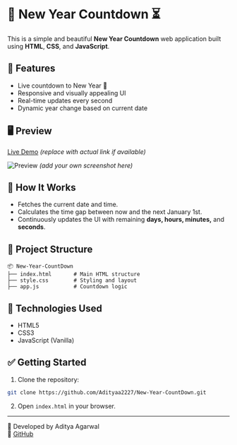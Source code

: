 # 🎉 New Year Countdown ⏳

This is a simple and beautiful **New Year Countdown** web application built using **HTML**, **CSS**, and **JavaScript**.

## 🌟 Features

- Live countdown to New Year 🎊
- Responsive and visually appealing UI
- Real-time updates every second
- Dynamic year change based on current date

## 🖥️ Preview

[Live Demo](https://adityaa2227.github.io/New-Year-CountDown/) *(replace with actual link if available)*

![Preview](preview.png) *(add your own screenshot here)*

## 🚀 How It Works

- Fetches the current date and time.
- Calculates the time gap between now and the next January 1st.
- Continuously updates the UI with remaining **days, hours, minutes,** and **seconds**.

## 📁 Project Structure

```
📦 New-Year-CountDown
├── index.html       # Main HTML structure
├── style.css        # Styling and layout
├── app.js           # Countdown logic
```

## 📌 Technologies Used

- HTML5
- CSS3
- JavaScript (Vanilla)

## ✅ Getting Started

1. Clone the repository:
```bash
git clone https://github.com/Adityaa2227/New-Year-CountDown.git
```
2. Open `index.html` in your browser.

---

📅 Developed by Aditya Agarwal  
🔗 [GitHub](https://github.com/Adityaa2227)
